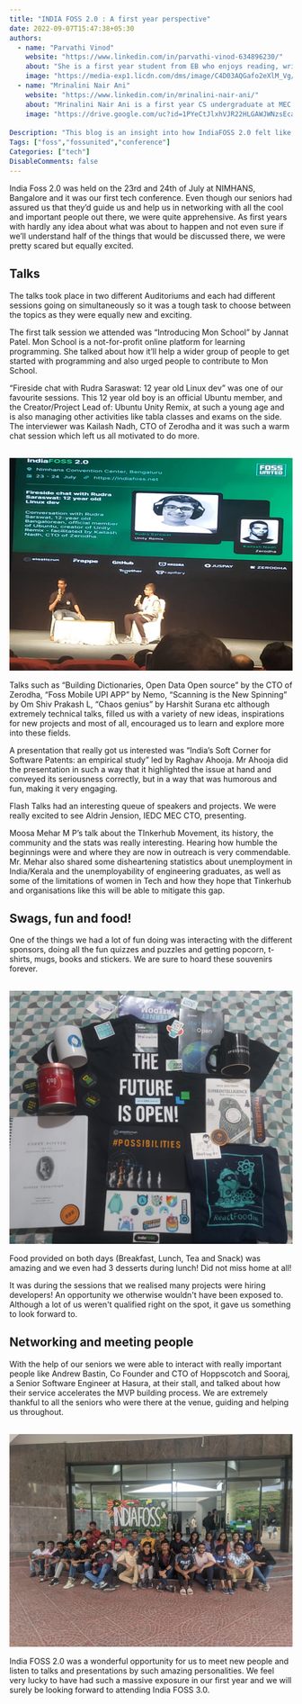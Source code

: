 ```yaml
---
title: "INDIA FOSS 2.0 : A first year perspective"
date: 2022-09-07T15:47:38+05:30
authors:
  - name: "Parvathi Vinod"
    website: "https://www.linkedin.com/in/parvathi-vinod-634896230/"
    about: "She is a first year student from EB who enjoys reading, writing, painting and singing during her free time. She also likes to have crazy but interesting conversations about life and things in general."
    image: "https://media-exp1.licdn.com/dms/image/C4D03AQGafo2eXlM_Vg/profile-displayphoto-shrink_800_800/0/1657133315275?e=1668038400&v=beta&t=0Ajqvw7zVMrxjBx3GCkAVobiA5Cnhi0hsClnSBDRSMw"
  - name: "Mrinalini Nair Ani"
    website: "https://www.linkedin.com/in/mrinalini-nair-ani/"
    about: "Mrinalini Nair Ani is a first year CS undergraduate at MEC. An eclectic individual who just wishes there was an extra hour everyday so people could read & talk about Tech to their heart's content."
    image: "https://drive.google.com/uc?id=1PYeCtJlxhVJR22HLGAWJWNzsEcabb6tK"

Description: "This blog is an insight into how IndiaFOSS 2.0 felt like, through the eyes of two first years."
Tags: ["foss","fossunited","conference"]
Categories: ["tech"]
DisableComments: false
---
```

India Foss 2.0 was held on the 23rd and 24th of July at NIMHANS, Bangalore and it was our first tech conference. Even though our seniors had assured us that they’d guide us and help us in networking with all the cool and important people out there, we were quite apprehensive. As first years with hardly any idea about what was about to happen and not even sure if we’ll understand half of the things that would be discussed there, we were pretty scared but equally excited. 


## Talks   

The talks took place in two different Auditoriums and each had different sessions going on simultaneously so it was a tough task to choose between the topics as they were equally new and exciting.

The first talk session we attended was “Introducing Mon School” by Jannat Patel. Mon School is a not-for-profit online platform for learning programming. She talked about how it’ll help a wider group of people to get started with programming and also urged people to contribute to Mon School.

“Fireside chat with Rudra Saraswat: 12 year old Linux dev” was one of our favourite sessions. This 12 year old boy is an official Ubuntu member, and the Creator/Project Lead of: Ubuntu Unity Remix, at such a young age and is also managing other activities like tabla classes and exams on the side. The interviewer was Kailash Nadh, CTO of Zerodha and it was such a warm chat session which left us all motivated to do more.

<br>
<img src="/images/indiafoss-firstyear/image1.jpg" width="550" height="auto">
<br>

Talks such as “Building Dictionaries, Open Data Open source” by the CTO of Zerodha, “Foss Mobile UPI APP” by Nemo, “Scanning is the New Spinning” by Om Shiv Prakash L,  “Chaos genius” by Harshit Surana etc although extremely technical talks, filled us with a variety of new ideas, inspirations for new projects and most of all, encouraged us to learn and explore more into these fields.

A presentation that really got us interested was “India’s Soft Corner for Software Patents: an empirical study” led by Raghav Ahooja. Mr Ahooja did the presentation in such a way that it highlighted the issue at hand and conveyed its seriousness correctly, but in a way that was humorous and fun, making it very engaging.

Flash Talks had an interesting queue of speakers and projects. We were really excited to see Aldrin Jension, IEDC MEC CTO, presenting.  

Moosa Mehar M P’s talk about the TInkerhub Movement, its history, the community and the stats was really interesting. Hearing how humble the beginnings were and where they are now in outreach is very commendable. Mr. Mehar also shared some disheartening statistics about unemployment in India/Kerala and the unemployability of engineering graduates, as well as some of the limitations of women in Tech and how they hope that Tinkerhub and organisations like this will be able to mitigate this gap.

## Swags, fun and food!

One of the things we had a lot of fun doing was interacting with the different sponsors, doing all the fun quizzes and puzzles and getting popcorn, t-shirts, mugs, books and stickers. We are sure to hoard these souvenirs forever. 

<br>
<img src="/images/indiafoss-firstyear/image3.jpg" width="550" height="auto">
<br>

Food provided on both days (Breakfast, Lunch, Tea and Snack) was amazing and we even had 3 desserts during lunch! Did not miss home at all!

It was during the sessions that we realised many projects were hiring developers! An opportunity we otherwise wouldn't have been exposed to. Although a lot of us weren't qualified right on the spot, it gave us something to look forward to. 

 
## Networking and meeting people

With the help of our seniors we were able to interact with really important people like Andrew Bastin, Co Founder and CTO of Hoppscotch and Sooraj, a Senior Software Engineer at Hasura, at their stall, and talked about how their service accelerates the MVP building process. We are extremely thankful to all the seniors who were there at the venue, guiding and helping us throughout. 

<br>
<img src="/images/indiafoss-firstyear/image2.jpg" width="550" height="auto">
<br>

India FOSS 2.0 was a wonderful opportunity for us to meet new people and listen to talks and presentations by such amazing personalities. We feel very lucky to have had such a massive exposure in our first year and we will surely be looking forward to attending India FOSS 3.0.

